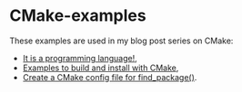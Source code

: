 # CMake-examples

These examples are used in my blog post series on CMake:

* [It is a programming language!](https://iamsorush.com/posts/cpp-cmake-essential/),
* [Examples to build and install with CMake](https://iamsorush.com/posts/cpp-cmake-build/),
* [Create a CMake config file for find_package()](https://iamsorush.com/posts/cpp-cmake-config/).
